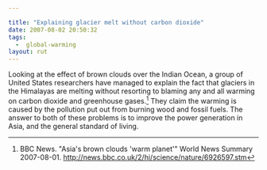 ```yaml
---

title: "Explaining glacier melt without carbon dioxide"
date: 2007-08-02 20:50:32
tags:
  -  global-warming
layout: rut
---
```


Looking at the effect of brown clouds over the Indian Ocean, a group of United States researchers have managed to explain the fact that glaciers in the Himalayas are melting without resorting to blaming any and all warming on carbon dioxide and greenhouse gases.[^200708021]  They claim the warming is caused by the pollution put out from burning wood and fossil fuels.  The answer to both of these problems is to improve the power generation in Asia, and the general standard of living.  

[^200708021]:  BBC News.  "Asia's brown clouds 'warm planet'"  World News Summary 2007-08-01.  <http://news.bbc.co.uk/2/hi/science/nature/6926597.stm>

